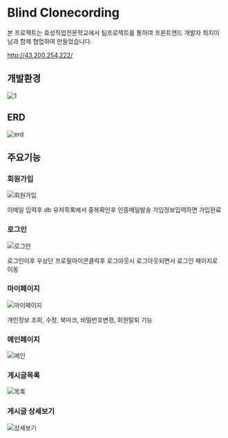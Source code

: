 # Blind Clonecording

본 프로젝트는 효성직업전문학교에서 팀프로젝트를 통하여 프론트엔드 개발자 최지이님과 함께 협업하여 만들었습니다.

<http://43.200.254.222/>

## 개발환경

![1](https://user-images.githubusercontent.com/122003112/227197490-e3b64324-6b13-44a4-826b-4a570ae36b68.png)

## ERD

![erd](https://user-images.githubusercontent.com/122003112/229271068-7900179d-bbc2-4930-8fb1-d27c107c857e.jpg)


## 주요기능

### 회원가입

![회원가입](https://user-images.githubusercontent.com/122003112/228136861-5f2ea562-e9ef-4fd3-859b-35fd8e4773f1.gif)

이메일 입력후 db 유저목록에서 중복확인후 인증메일발송 가입정보입력하면 가입완료

### 로그인

![로그인](https://user-images.githubusercontent.com/122003112/228141433-8509ccfb-a51d-4981-8acf-7675ce92f2f7.gif)

로그인이후 우상단 프로필아이콘클릭후 로그아웃시 로그아웃되면서 로그인 페이지로 이동

### 마이페이지

![마이페이지](https://user-images.githubusercontent.com/122003112/229270759-6bc687bd-08ea-4a36-bb53-f9349fa430b2.gif)

개인정보 조회, 수정, 북마크, 비밀번호변경, 회원탈퇴 기능

### 메인페이지

![메인](https://user-images.githubusercontent.com/122003112/229270892-72cd23aa-c239-43a8-a241-d02a71db75e9.jpg)

### 게시글목록

![목록](https://user-images.githubusercontent.com/122003112/229270979-c4507882-18dc-46c8-8c45-66caed35f729.jpg)

### 게시글 상세보기

![상세보기](https://user-images.githubusercontent.com/122003112/229271009-d207b9b8-f236-4238-b2d3-b2717efa18d7.jpg)

